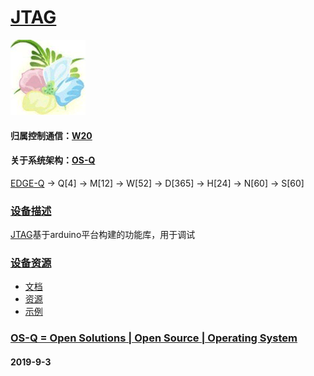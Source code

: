 ﻿# [JTAG](https://github.com/OS-Q/D137)
[![sites](OS-Q/OS-Q.png)](http://www.OS-Q.com)
#### 归属控制通信：[W20](https://github.com/OS-Q/W20)
#### 关于系统架构：[OS-Q](https://github.com/OS-Q/OS-Q)

[EDGE-Q](https://github.com/OS-Q/EDGE-Q) -> Q[4] -> M[12] -> W[52] -> D[365] -> H[24] -> N[60] -> S[60]

### [设备描述](https://github.com/OS-Q/D137/wiki) 

[JTAG](https://github.com/OS-Q/D137)基于arduino平台构建的功能库，用于调试

### [设备资源](https://github.com/OS-Q/D137) 

* [文档](docs/)
* [资源](src/)
* [示例](examples/)

### [OS-Q = Open Solutions | Open Source |  Operating System ](http://www.OS-Q.com/D137)
####  2019-9-3